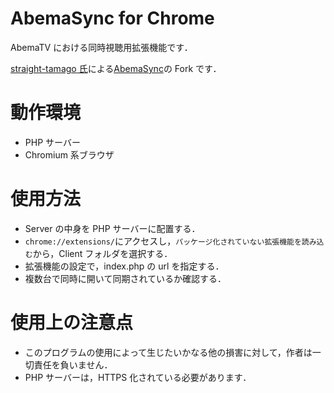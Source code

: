# AbemaSync for Chrome

AbemaTV における同時視聴用拡張機能です．

[straight-tamago 氏](https://github.com/straight-tamago)による[AbemaSync](https://github.com/straight-tamago/AbemaSync)の Fork です．

# 動作環境

-   PHP サーバー
-   Chromium 系ブラウザ

# 使用方法

-   Server の中身を PHP サーバーに配置する．
-   `chrome://extensions/`にアクセスし，`パッケージ化されていない拡張機能を読み込む`から，Client フォルダを選択する．
-   拡張機能の設定で，index.php の url を指定する．
-   複数台で同時に開いて同期されているか確認する．

# 使用上の注意点

-   このプログラムの使用によって生じたいかなる他の損害に対して，作者は一切責任を負いません．
-   PHP サーバーは，HTTPS 化されている必要があります．
